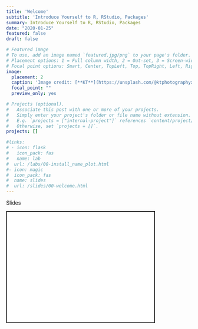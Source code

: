 ```yaml
---
title: 'Welcome'
subtitle: 'Introduce Yourself to R, RStudio, Packages'
summary: Introduce Yourself to R, RStudio, Packages
date: "2020-01-25"
featured: false
draft: false

# Featured image
# To use, add an image named `featured.jpg/png` to your page's folder.
# Placement options: 1 = Full column width, 2 = Out-set, 3 = Screen-width
# Focal point options: Smart, Center, TopLeft, Top, TopRight, Left, Right, BottomLeft, Bottom, BottomRight
image:
  placement: 2
  caption: 'Image credit: [**KT**](https://unsplash.com/@ktphotographyx) on Unsplash'
  focal_point: ""
  preview_only: yes

# Projects (optional).
#   Associate this post with one or more of your projects.
#   Simply enter your project's folder or file name without extension.
#   E.g. `projects = ["internal-project"]` references `content/project/deep-learning/index.md`.
#   Otherwise, set `projects = []`.
projects: []

#links:
# - icon: flask
#   icon_pack: fas
#   name: lab
#  url: /labs/00-install_name_plot.html
#- icon: magic
#  icon_pack: fas
#  name: slides
#  url: /slides/00-welcome.html
---
```


<script src="{{< blogdown/postref >}}index_files/fitvids/fitvids.min.js"></script>

Slides

<div class="shareagain" style="min-width:300px;margin:1em auto;max-width:600px;">
<iframe src="/slides/00-welcome.html" width="400" height="300" style="border:2px solid currentColor;" loading="lazy" allowfullscreen></iframe>
<script>fitvids('.shareagain', {players: 'iframe'});</script>
</div>
